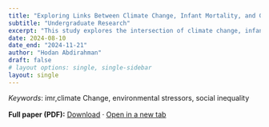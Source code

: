```yaml
---
title: "Exploring Links Between Climate Change, Infant Mortality, and Gender - Based Violence in the U.S."
subtitle: "Undergraduate Research"
excerpt: "This study explores the intersection of climate change, infant mortality rates (IMR), and gender - based violence in the United States, focusing on the role of environmental stressors such as CO2 emissions and various extreme weather events. Using a two - way fixed effects model, the analysis uncovers counterintuitive findings, including a negative association between CO2 emissions, most air pollutants, and IMR, potentially reflecting the indirect benefits of economic development. Conversely, NO2 exhibits a positive relationship with IMR, emphasizing its harmful impact on infant health . The study highlights income disparities as a key factor, with econom ic stability reducing IMR despite environmental risks. These findings emphasize the necessity for integrated policies that tackle environmental, social, and economic vulnerabilities to improve public health and promote gender equity in the context of clima te change"
date: 2024-08-10
date_end: "2024-11-21"
author: "Hodan Abdirahman"
draft: false
# layout options: single, single-sidebar
layout: single
---
```


*Keywords*: imr,climate Change, environmental stressors, social inequality
<!-- PDF links only (no embed) -->
<style>
  .pdf-links { margin: 1rem 0 1.5rem; }
  .pdf-links a { text-decoration: underline; }
</style>

<p class="pdf-links">
  <strong>Full paper (PDF):</strong>
  <a href="./sample2.pdf" download="Abdirahman_Climate-IMR-GBV.pdf">Download</a> ·
  <a href="./sample2.pdf" target="_blank" rel="noopener">Open in a new tab</a>
</p>
